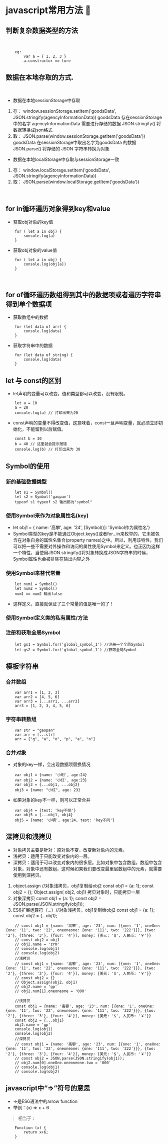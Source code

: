 # javascript常用方法 :basketball:

## ​判断复杂数据类型的方法
​
```
    eg: 
        var a = { 1, 2, 3 }
        a.constructor == ture
```

## ​数据在本地存取的方式.
​
* 数据在本地sessionStorage中存取
1. 存：
    window.sessionStorage.setItem('goodsData', JSON.stringify(agencyInformationData))
    goodsData 存在sessionStorage中的名字 
    agencyInformationData 需要进行存储的数据 
    JSON.stringify() 将数据转换成json格式
2. 取：
    JSON.parse(window.sessionStorage.getItem('goodsData'))
    goodsData 在sessionStorage中取出名字为goodsData 的数据
    JSON.parse() 将存储的 JSON 字符串转换为对象
* 数据在本地localStorage中存取与sessionStorage一致
1. 存：
    window.localStorage.setItem('goodsData', JSON.stringify(agencyInformationData))
2. 取：
    JSON.parse(window.localStorage.getItem('goodsData'))

​
## for in循环遍历对象得到key和value
* 获取obj对象的key值
```
    for ( let a in obj) {
        sonsole.log(a)
    }
```
* 获取obj对象的value值
```
    for ( let a in obj) {
        console.log(obj[a])
    }
```

​
## for of循环遍历数组得到其中的数据项或者遍历字符串得到单个数据项
* 获取数组中的数据
```
    for (let data of arr) {
        console.log(data)
    }
```
* 获取字符串中的数据
```
    for (let data of string) {
        console.log(data)
    }
```

## let 与 const的区别
* let声明的变量可以改变，值和类型都可以改变，没有限制。
```
    let a = 10
    a = 20
    console.log(a) // 打印出来为20
```
* const声明的变量不得改变值，这意味着，const一旦声明变量，就必须立即初始化，不能留到以后赋值。
```
    const b = 30
    b = 40 // 这里就会提示报错
    console.log(b) // 打印出来为 30
```

## Symbol的使用

### 新的基础数据类型
```
    let s1 = Symbol()
    let s2 = Symbol('gaopan')
    typeof s1 typeof s2 输出都为"symbol"
```

### 使用Symbol来作为对象属性名(key)
* let obj1 = { name: '高攀', age: '24', [Symbol()]: 'Symbol作为属性名'}
* Symbol类型的key是不能通过Object.keys()或者for...in来枚举的，它未被包含在对象自身的属性名集合(property names)之中。所以，利用该特性，我们可以把一些不需要对外操作和访问的属性使用Symbol来定义。也正因为这样一个特性，当使用JSON.stringify()将对象转换成JSON字符串的时候，Symbol属性也会被排除在输出内容之外

### 使用Symbol来替代常量
```
    let num1 = Symbol()
    let num2 = Symbol()
    num1 == num2 输出false
```
* 这样定义，直接就保证了三个常量的值是唯一的了！

### 使用Symbol定义类的私有属性/方法

### 注册和获取全局Symbol
```
    let gs1 = Symbol.for('global_symbol_1') //注册一个全局Symbol
    let gs2 = Symbol.for('global_symbol_1') //获取全局Symbol
```

## 模板字符串

### 合并数组
```
    var arr1 = [1, 2, 3]
    var arr2 = [4, 5, 6]
    var arr3 = [...arr1, ...arr2]
    arr3 = [1, 2, 3, 4, 5, 6]
```
### 字符串转数组
```
    var str = "gaopan"
    var arr = [...str]
    arr = ["g", "a", "o", "p", "a", "n"]
```

### 合并对象
* 对象的key一样，会出现数据项替换情况
```
    var obj1 = {name: '小明', age:24}
    var obj2 = {name: '小红', age:23}
    var obj3 = {...obj1, ...obj2}
    obj3 = {name: "小红", age: 23}
```
* 如果对象的key不一样，则可以正常合并
```
    var obj4 = {test: 'key不同'}
    var obj5 = {...obj1, obj4}
    obj5 = {name: '小明', age:24, test: 'key不同'}
```

## 深拷贝和浅拷贝
* 对象拷贝主要是针对：原对象不变，改变新对象内的元素。
* 浅拷贝：适用于只能改变对象内的一层。
* 深拷贝：适用于可以改变对象内的很多层。比如对象中包含数组，数组中包含对象，对象中还有数组，这时候如果我们要改变最里层数组中的元素，就需要使用到深拷贝。

1. object.assign //对象浅拷贝，obj1复制给obj2
	const obj1 = {a: 1};
	const obj2 = {};
	Object.assign( obj2, obj1)
	拷贝对象时，只能拷贝一层
2. 对象深拷贝
    const obj1 = {a: 1};
    const obj2 = JSON.parse(JSON.stringify(obj1));
3. ES6扩展运算符（…）//对象浅拷贝，obj1复制给obj2
    const obj1 = {a: 1};
    const obj2 = {...obj1};

```
    // const obj1 = {name: '高攀', age: '23', num: [{one: '1', oneOne: {one: '11', two: '22', oneoneone: {one: '111', two: '222'}}}, {two: '2'}, {three: '3'}, {four: '4'}], money: {美元: '$', 人民币: '￥'}}
    // const obj2 = obj1
    // obj2.name = 'zrm'
    // console.log(obj1)
    // console.log(obj2)
    //浅拷贝
    // const obj1 = {name: '高攀', age: '23', num: [{one: '1', oneOne: {one: '11', two: '22', oneoneone: {one: '111', two: '222'}}}, {two: '2'}, {three: '3'}, {four: '4'}], money: {美元: '$', 人民币: '￥'}}
    // const obj2 = {}
    // Object.assign(obj2, obj1)
    // obj2.name = 'gp'
    // obj2.num[1].oneoneone = '000'
    
    //浅拷贝
    const obj1 = {name: '高攀', age: '23', num: [{one: '1', oneOne: {one: '11', two: '22', oneoneone: {one: '111', two: '222'}}}, {two: '2'}, {three: '3'}, {four: '4'}], money: {美元: '$', 人民币: '￥'}}
    const obj2 = {...obj1}
    obj2.name = 'gp'
    console.log(obj1)
    console.log(obj2)
    //深拷贝
    // const obj1 = {name: '高攀', age: '23', num: [{one: '1', oneOne: {one: '11', two: '22', oneoneone: {one: '111', two: '222'}}}, {two: '2'}, {three: '3'}, {four: '4'}], money: {美元: '$', 人民币: '￥'}}
    // const obj2 = JSON.parse(JSON.stringify(obj1));
    // obj2.num[0].oneOne.oneoneone.two = '000'
    // console.log(obj1)
    // console.log(obj2)
```

## javascript中“=>”符号的意思
* =>是ES6语法中的arrow function
* 举例：(x) => x + 6
> 相当于：
```
    Function (x) {
        return x+6;
    }
```

